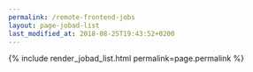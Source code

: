 ```yaml
---
permalink: /remote-frontend-jobs
layout: page-jobad-list
last_modified_at: 2018-08-25T19:43:52+0200
---
```

{% include render_jobad_list.html permalink=page.permalink %}
